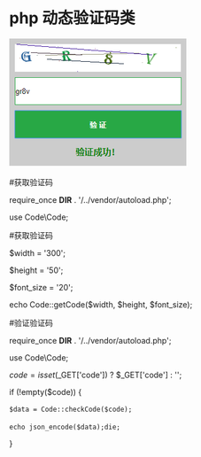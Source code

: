 # php 动态验证码类

<img src="code.png">

#获取验证码

require_once __DIR__ . '/../vendor/autoload.php';

use Code\Code;

#获取验证码

$width = '300';

$height = '50';

$font_size = '20';

echo Code::getCode($width, $height, $font_size);


#验证验证码

require_once __DIR__ . '/../vendor/autoload.php';

use Code\Code;

$code = isset($_GET['code']) ? $_GET['code'] : '';

if (!empty($code)) {

	$data = Code::checkCode($code);

	echo json_encode($data);die;

}





